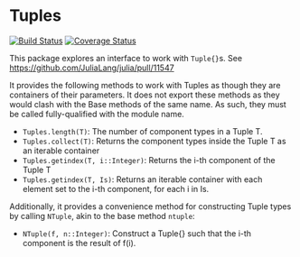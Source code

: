 # Tuples

[![Build Status](https://travis-ci.org/mbauman/Tuples.jl.svg?branch=master)](https://travis-ci.org/mbauman/Tuples.jl) [![Coverage Status](https://coveralls.io/repos/mbauman/Tuples.jl/badge.svg)](https://coveralls.io/r/mbauman/Tuples.jl)

This package explores an interface to work with `Tuple{}`s.  See
https://github.com/JuliaLang/julia/pull/11547

It provides the following methods to work with Tuples as though they are containers of their parameters.  It does not export these methods as they would clash with the Base methods of the same name.  As such, they must be called fully-qualified with the module name.

* `Tuples.length(T)`: The number of component types in a Tuple T.
* `Tuples.collect(T)`: Returns the component types inside the Tuple T as an iterable container
* `Tuples.getindex(T, i::Integer)`: Returns the i-th component of the Tuple T
* `Tuples.getindex(T, Is)`: Returns an iterable container with each element set to the i-th component, for each i in Is.

Additionally, it provides a convenience method for constructing Tuple types by calling `NTuple`, akin to the base method `ntuple`:

* `NTuple(f, n::Integer)`: Construct a Tuple{} such that the i-th component is the result of f(i).
